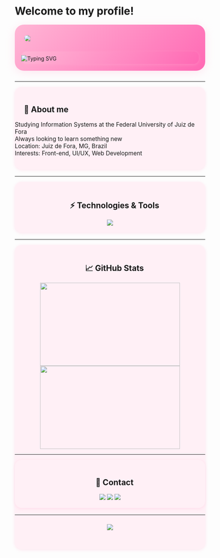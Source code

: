 # Welcome to my profile!

<div align="center" style="background: linear-gradient(135deg, #ffb6d5 0%, #ff69b4 100%); border-radius: 24px; padding: 28px 0 18px 0; margin-bottom: 28px; box-shadow: 0 4px 24px #ffb6d555;">
	<img src="https://capsule-render.vercel.app/api?type=waving&color=0:ffb6d5,100:ff69b4&height=220&section=header&text=Luiza%20Caldeira&fontSize=38&fontColor=fff&alt="animated banner" style="border-radius: 18px; max-width: 90%; display: block; margin-left: auto; margin-right: auto;"/>
    <br/>
	<div style="background:linear-gradient(135deg,#ffb6d5 0%,#ff69b4 100%);border-radius:14px;padding:10px 0 6px 0;margin:10px 0 0 0;box-shadow:0 2px 8px #ffb6d555;max-width:470px; text-align: left;">
  <img src="https://readme-typing-svg.herokuapp.com?font=Nunito&weight=600&size=24&pause=1000&color=FFC4F4&background=A8517F00&center=true&vCenter=true&width=720&height=40&lines=UI%2FUX+Enthusiast;Front-End+Dev;WEB+Development;Always+Learning;Creative+Solutions" alt="Typing SVG" />
	</div>

</div>

---

<div align="left" style="background: #fff0f6; border-radius: 18px; padding: 18px 0; margin-bottom: 18px; box-shadow: 0 2px 8px #ffb6d555; max-width: 600px; margin-left: auto; margin-right: auto;">
	<h2 style="margin-left: 24px;">&#128100; About me</h2>
	<ul style="list-style:none;padding:0;font-size:1.1em;">
		<li> Studying Information Systems at the Federal University of Juiz de Fora</li>
		<li> Always looking to learn something new</li>
		<li> Location: Juiz de Fora, MG, Brazil</li>
		<li> Interests: Front-end, UI/UX, Web Development</li>
	</ul>
</div>

---

<div align="center" style="background: #fff0f6; border-radius: 18px; padding: 18px 0; margin-bottom: 18px; box-shadow: 0 2px 8px #ffb6d555; max-width: 600px; margin-left: auto; margin-right: auto;">
	<h2 style="margin-left: 24px;">&#9889; Technologies & Tools</h2>
	<img src="https://skillicons.dev/icons?i=html,css,js,react,nextjs,git,github,vscode,cpp,php" />
</div>

---

<div align="center" style="background: #fff0f6; border-radius: 18px; padding: 18px 0; margin-bottom: 18px; box-shadow: 0 2px 8px #ffb6d555;">
		<h2 style="margin-left: 24px;">&#128200; GitHub Stats</h2>
		<table style="border:0">
			<img src="https://github-readme-stats.vercel.app/api?username=luizacaldeira&show_icons=true&theme=radical&card_width=370" width="370" height="220"/><br>
			<img src="https://github-readme-stats.vercel.app/api/top-langs/?username=luizacaldeira&layout=compact&theme=radical&card_width=370&custom_title=Most%20Used%20Languages" width="370" height="220"/>
</div>

---

<div align="center" style="background: #fff0f6; border-radius: 18px; padding: 18px 0; margin-bottom: 18px; box-shadow: 0 2px 8px #ffb6d555; max-width: 600px; margin-left: auto; margin-right: auto;">
	<h2 style="margin-left: 24px;">&#128279; Contact</h2>
	<a href="luizaccaldeiradaniel@gmail.com"><img src="https://img.shields.io/badge/Email-ff69b4?style=for-the-badge&logo=gmail&logoColor=white"/></a>
	<a href="https://www.linkedin.com/in/luiza-caldeira/"><img src="https://img.shields.io/badge/LinkedIn-ffb6d5?style=for-the-badge&logo=linkedin&logoColor=white"/></a>
	<a href="https://github.com/luizacaldeira"><img src="https://img.shields.io/badge/GitHub-ff69b4?style=for-the-badge&logo=github&logoColor=white"/></a>
</div>

---

<div align="center" style="margin-top: 24px;">
	<img src="https://capsule-render.vercel.app/api?type=waving&color=0:ffb6d5,100:ff69b4&height=120&section=footer"/>
</div>
